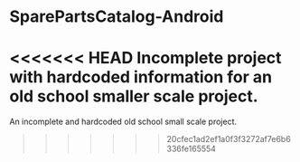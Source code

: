 # SparePartsCatalog-Android
<<<<<<< HEAD
Incomplete project with hardcoded information for an old school smaller scale project.
=======
An incomplete and hardcoded old school small scale project.
>>>>>>> 20cfec1ad2ef1a0f3f3272af7e6b6336fe165554
